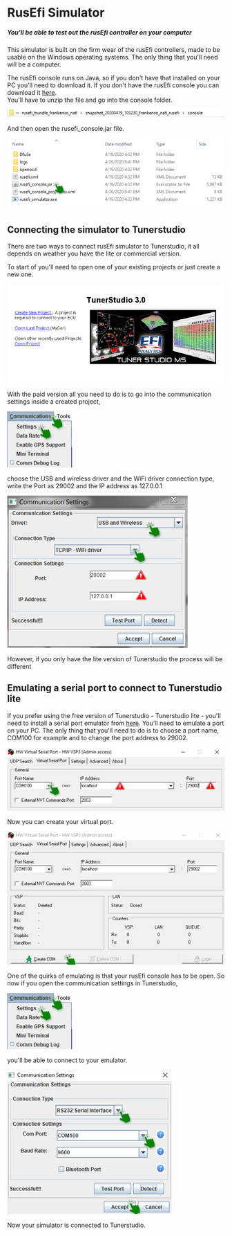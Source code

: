# RusEfi Simulator

##### You'll be able to test out the rusEfi controller on your computer 

This simulator is built on the firm wear of the rusEfi controllers, made to be usable on the Windows operating systems. The only thing that you'll need will be a computer. 


The rusEfi console runs on Java, so if you don't have that installed on your PC you'll need to download it.
If you don't have the rusEfi console you can download it [here](http://rusefi.com/build_server/rusefi_bundle.zip).  
You'll have to unzip the file and go into the console folder.
 
 ![Directory](FAQ\images\simulator\rusEfi_console_directory.PNG)
 
 And then open the rusefi_console.jar file.
 
 ![Contents](FAQ\images\simulator\rusEfi_console.jar_directory.png)


## Connecting the simulator to Tunerstudio

There are two ways to connect rusEfi simulator to Tunerstudio, it all depends on weather you have the lite or commercial version.

To start of you'll need to open one of your existing projects or just create a new one.

![Start menu](FAQ\images\simulator\TunerStudio_start_menu.png)
 
 With the paid version all you need to do is to go into the communication settings inside a created project,
 
 ![Commsetings](FAQ\images\simulator\Tunerstudio_comm._settings.png)
 
 choose the USB and wireless driver and the WiFi driver connection type, write the Port as 29002 and the IP address as 127.0.0.1
 
 ![Communication_settings](FAQ\images\simulator\Communication_settings_direct.png)
 
However, if you only have the lite version of Tunerstudio the process will be different

## Emulating a serial port to connect to Tunerstudio lite

If you prefer using the free version of Tunerstudio - Tunerstudio lite -  you'll need to install a serial port emulator from [here](https://www.hw-group.com/software/hw-vsp3-virtual-serial-port#download). You'll need to emulate a port on your PC. The only thing that you'll need to do is to choose a port name, COM100 for example and to change the port address to 29002.



![Virtual serial port](FAQ\images\simulator\Emulator_settings.png)

Now you can create your virtual port.

![Virtual_port_start](FAQ\images\simulator\Virtual_port_start.png)

One of the quirks of emulating is that your rusEfi console has to be open. So now if you open the communication settings in Tunerstudio,

![Commsettings](FAQ\images\simulator\Tunerstudio_comm._settings.png)

you'll be able to connect to your emulator.

![Emulated Communication settings](FAQ\images\simulator\Communication_settings_tutorial.png) 

Now your simulator is connected to Tunerstudio.